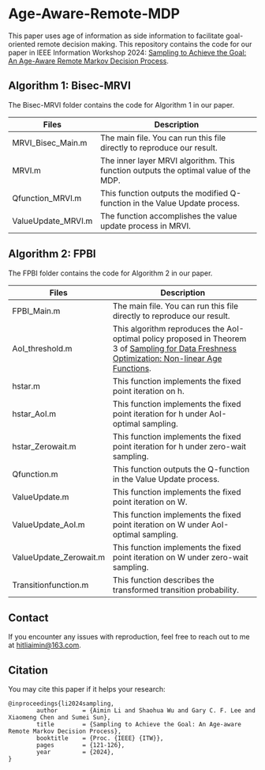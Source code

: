 # Age-Aware-Remote-MDP
This paper uses age of information as side information to facilitate goal-oriented remote decision making. This repository contains the code for our paper in IEEE Information Workshop 2024: [Sampling to Achieve the Goal: An Age-Aware Remote Markov Decision Process](https://arxiv.org/pdf/2405.02042v3).

## Algorithm 1: Bisec-MRVI
The Bisec-MRVI folder contains the code for Algorithm 1 in our paper.

| Files              | Description                                                                         |
| ------------------ | ----------------------------------------------------------------------------------- |
| MRVI_Bisec_Main.m  | The main file. You can run this file directly to reproduce our result.              |
| MRVI.m             | The inner layer MRVI algorithm. This function outputs the optimal value of the MDP. |
| Qfunction_MRVI.m   | This function outputs the modified Q-function in the Value Update process.          |
| ValueUpdate_MRVI.m | The function accomplishes the value update process in MRVI.                         |  

## Algorithm 2: FPBI
The FPBI folder contains the code for Algorithm 2 in our paper.

| Files                  | Description                                                                                                                                                                                                   |
| ---------------------- | ------------------------------------------------------------------------------------------------------------------------------------------------------------------------------------------------------------- |
| FPBI_Main.m            | The main file. You can run this file directly to reproduce our result.                                                                                                                                        |
| AoI_threshold.m        | This algorithm reproduces the AoI-optimal policy proposed in Theorem 3 of [Sampling for Data Freshness Optimization: Non-linear Age Functions](https://ieeexplore.ieee.org/stamp/stamp.jsp?arnumber=8764465). |
| hstar.m                | This function implements the fixed point iteration on h.                                                                                                                                                      |
| hstar_AoI.m            | This function implements the fixed point iteration for h under AoI-optimal sampling.                                                                                                                          |
| hstar_Zerowait.m       | This function implements the fixed point iteration for h under zero-wait sampling.                                                                                                                            |
| Qfunction.m            | This function outputs the Q-function in the Value Update process.                                                                                                                                             |
| ValueUpdate.m          | This function implements the fixed point iteration on W.                                                                                                                                                      |
| ValueUpdate_AoI.m      | This function implements the fixed point iteration on W under AoI-optimal sampling.                                                                                                                           |
| ValueUpdate_Zerowait.m | This function implements the fixed point iteration on W under zero-wait sampling.                                                                                                                             |
| Transitionfunction.m     | This function describes the transformed transition probability.

## Contact
If you encounter any issues with reproduction, feel free to reach out to me at [hitliaimin@163.com](mailto:hitliaimin@163.com).

## Citation
You may cite this paper if it helps your research:
```
@inproceedings{li2024sampling,
		author       = {Aimin Li and Shaohua Wu and Gary C. F. Lee and Xiaomeng Chen and Sumei Sun},
		title        = {Sampling to Achieve the Goal: An Age-aware Remote Markov Decision Process},
		booktitle    = {Proc. {IEEE} {ITW}},
		pages        = {121-126},
		year         = {2024},
}
```
